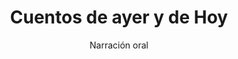 ---
layout: post
title: "Cuentos de ayer y de Hoy"
subtitle: "Narración oral"
background: "/img/posts/bg-ricote.jpg"
eventdate: 2019-02-01 12:00:00 +0100
placeName: "Teatro Lope de Vega"
placeMapsUrl: https://www.google.es/maps/place/Colegio+P%C3%BAblico+Jes%C3%BAs+Garc%C3%ADa+Candel/@38.1544565,-1.3705884,17z/data=!3m1!4b1!4m5!3m4!1s0xd64701ced0f0625:0xa0b48fed3fd1538f!8m2!3d38.1544523!4d-1.3683997
category: "local"
tags: "ricote"
speakers:
    - name: Alonso Palacios.
---
